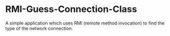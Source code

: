 # RMI-Guess-Connection-Class
A simple application which uses RMI (remote method invocation) to find the type of the network connection.
